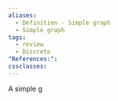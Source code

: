 ```yaml
---
aliases:
  - Definition - Simple graph
  - Simple graph
tags:
  - review
  - Discrete
"References:": 
cssclasses:
---
```

A simple g
